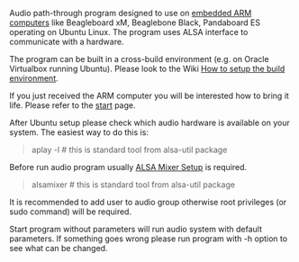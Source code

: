 Audio path-through program designed to use on [embedded ARM computers](https://github.com/sunduchkov/aloop/wiki/Audio-Boards) like Beagleboard xM, Beaglebone Black, Pandaboard ES operating on Ubuntu Linux. The program uses ALSA interface to communicate with a hardware.

The program can be built in a cross-build environment (e.g. on Oracle Virtualbox running Ubuntu). Please look to the Wiki [How to setup the build environment](https://github.com/sunduchkov/aloop/wiki/Host-Setup-for-Cross-build).

If you just received the ARM computer you will be interested how to bring it life. Please refer to the [start](https://github.com/sunduchkov/aloop/wiki) page.

After Ubuntu setup please check which audio hardware is available on your system. The easiest way to do this is:

>aplay -l # this is standard tool from alsa-util package

Before run audio program usually [ALSA Mixer Setup](https://github.com/sunduchkov/aloop/wiki/ALSA-Mixer) is required.

>alsamixer # this is standard tool from alsa-util package

It is recommended to add user to audio group otherwise root privileges (or sudo command) will be required.

Start program without parameters will run audio system with default parameters. If something goes wrong please run program with -h option to see what can be changed.
